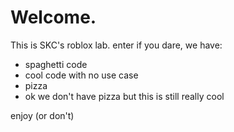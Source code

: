 # Welcome.
This is SKC's roblox lab.
enter if you dare, we have:

- spaghetti code
- cool code with no use case 
- pizza
 - ok we don't have pizza but this is still really cool

enjoy (or don't)